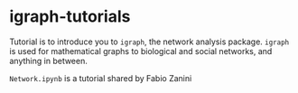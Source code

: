 # igraph-tutorials

Tutorial is to introduce you to `igraph`, the network analysis package. `igraph` is used for mathematical graphs to biological and social networks, and anything in between.

`Network.ipynb` is a tutorial shared by Fabio Zanini
